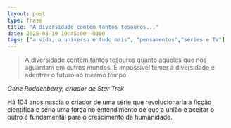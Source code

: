 ```yaml
---
layout: post
type: frase
title: "A diversidade contém tantos tesouros..."
date: 2025-08-19 19:45:00 -0300
tags: ["a vida, o universo e tudo mais", "pensamentos","séries e TV"]
---
```

<blockquote>
A diversidade contém tantos tesouros quanto aqueles que nos aguardam em outros mundos. É impossível temer a diversidade e adentrar o futuro ao mesmo tempo.
</blockquote>
<cite>Gene Roddenberry, criador de Star Trek</cite>

Há 104 anos nascia o criador de uma série que revolucionaria a ficção científica e seria uma força no entendimento de que a união e aceitar o outro é fundamental para o crescimento da humanidade.
